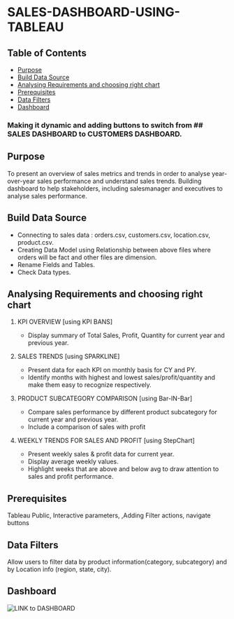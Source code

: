 # SALES-DASHBOARD-USING-TABLEAU

## Table of Contents
- [Purpose](#purpose)
- [Build Data Source](#builddatasource)
- [Analysing Requirements and choosing right chart](#choosingrightchart)
- [Prerequisites](#Prerequisites)
- [Data Filters](#DataFilters)
- [Dashboard](#Dashboard)

### Making it dynamic and adding buttons to switch from ## SALES DASHBOARD to CUSTOMERS DASHBOARD.

## Purpose
To present an overview of sales metrics and trends in order to analyse year-over-year sales performance and understand sales trends.
Building dashboard to help stakeholders, including salesmanager and executives to analyse sales performance.



## Build Data Source
- Connecting to sales data : orders.csv, customers.csv, location.csv, product.csv.
- Creating Data Model using Relationship between above files where orders will be fact and other files are dimension.
- Rename Fields and Tables.
- Check Data types.

## Analysing Requirements and choosing right chart

1. KPI OVERVIEW  [using KPI BANS]
   - Display summary of Total Sales, Profit, Quantity for current year and previous year.
     
2. SALES TRENDS [using SPARKLINE]
   - Present data for each KPI on monthly basis for CY and PY.
   - Identify months with highest and lowest sales/profit/quantity and make them easy to recognize respectively.
     
3. PRODUCT SUBCATEGORY COMPARISON [using Bar-IN-Bar]
   - Compare sales performance by different product subcategory for current year and previous year.
   - Include a comparison of sales with profit

4. WEEKLY TRENDS FOR SALES AND PROFIT [using StepChart]
   - Present weekly sales & profit data for current year.
   - Display average weekly values.
   - Highlight weeks that are above and below avg to draw attention to sales and profit performance.
     

## Prerequisites
Tableau Public, Interactive parameters, ,Adding Filter actions, navigate buttons

## Data Filters
 Allow users to filter data by product information(category, subcategory) and by Location info (region, state, city).
 
 
## Dashboard
![LINK to DASHBOARD](=https://public.tableau.com/views/SALESDASHBOARD_17214015441040/SalesDashboard?:language=en-US&publish=yes&:sid=&:redirect=auth&:display_count=n&:origin=viz_share_link)
